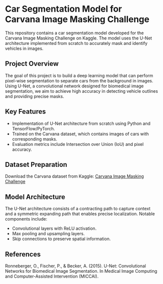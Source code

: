 
# Car Segmentation Model for Carvana Image Masking Challenge
This repository contains a car segmentation model developed for the Carvana Image Masking Challenge on Kaggle. The model uses the U-Net architecture implemented from scratch to accurately mask and identify vehicles in images.

## Project Overview
The goal of this project is to build a deep learning model that can perform pixel-wise segmentation to separate cars from the background in images. Using U-Net, a convolutional network designed for biomedical image segmentation, we aim to achieve high accuracy in detecting vehicle outlines and providing precise masks.

## Key Features
- Implementation of U-Net architecture from scratch using Python and TensorFlow/PyTorch.
- Trained on the Carvana dataset, which contains images of cars with corresponding masks.
- Evaluation metrics include Intersection over Union (IoU) and pixel accuracy.
## Dataset Preparation
Download the Carvana dataset from Kaggle:
<a href ="https://www.kaggle.com/c/carvana-image-masking-challenge">Carvana Image Masking Challenge</a>
## Model Architecture
The U-Net architecture consists of a contracting path to capture context and a symmetric expanding path that enables precise localization. Notable components include:

- Convolutional layers with ReLU activation.
- Max pooling and upsampling layers.
- Skip connections to preserve spatial information.
## References
Ronneberger, O., Fischer, P., & Becker, A. (2015). U-Net: Convolutional Networks for Biomedical Image Segmentation. In Medical Image Computing and Computer-Assisted Intervention (MICCAI).
